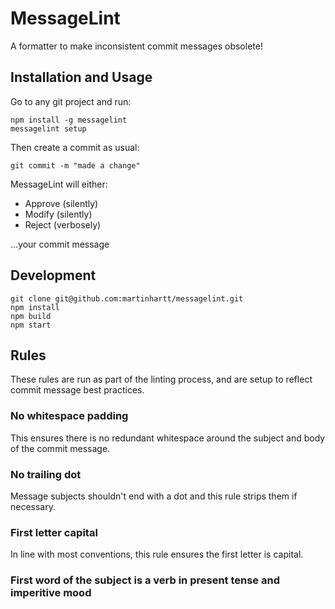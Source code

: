 # MessageLint

A formatter to make inconsistent commit messages obsolete!


## Installation and Usage

Go to any git project and run:

```
npm install -g messagelint
messagelint setup
```

Then create a commit as usual:

```
git commit -m "made a change"
```

MessageLint will either:

- Approve (silently)
- Modify (silently)
- Reject (verbosely)

...your commit message

## Development

```
git clone git@github.com:martinhartt/messagelint.git
npm install
npm build
npm start
```

## Rules

These rules are run as part of the linting process, and are setup to reflect
commit message best practices.

### No whitespace padding

This ensures there is no redundant whitespace around the subject and body of the
commit message.

### No trailing dot

Message subjects shouldn't end with a dot and this rule strips them if necessary.

### First letter capital

In line with most conventions, this rule ensures the first letter is capital.

### First word of the subject is a verb in present tense and imperitive mood
